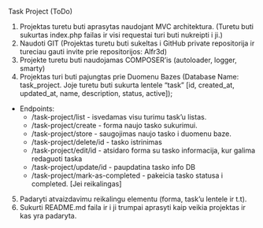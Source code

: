 Task Project (ToDo)
1. Projektas turetu buti aprasytas naudojant MVC architektura. (Turetu buti sukurtas index.php failas ir visi requestai turi buti nukreipti i ji.)
2. Naudoti GIT (Projektas turetu buti sukeltas i GitHub private repositorija ir tureciau gauti invite prie repositorijos: Alfr3d)
3. Projekte turetu buti naudojamas COMPOSER’is (autoloader, logger, smarty)
4. Projektas turi buti pajungtas prie Duomenu Bazes (Database Name: task_project. Joje turetu buti sukurta lentele “task” [id, created_at, updated_at, name, description, status, active]);
- Endpoints:
    - /task-project/list - isvedamas visu turimu task’u listas.
    - /task-project/create - forma naujo tasko sukurimui.
    - /task-project/store - saugojimas naujo tasko i duomenu baze.
    - /task-project/delete/id - tasko istrinimas
    - /task-project/edit/id - atsidaro forma su tasko informacija, kur galima redaguoti taska
    - /task-project/update/id - paupdatina tasko info DB
    - /task-project/mark-as-completed - pakeicia tasko statusa i completed. [Jei reikalingas]
5. Padaryti atvaizdavimu reikalingu elementu (forma, task’u lentele ir t.t).
6. Sukurti README.md faila ir i ji trumpai aprasyti kaip veikia projektas ir kas yra padaryta.

